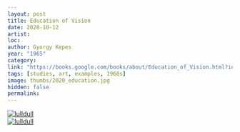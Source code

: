 ```yaml
---
layout: post
title: Education of Vision
date: 2020-10-12
artist: 
loc: 
author: Gyorgy Kepes
year: "1965"
category: 
link: "https://books.google.com/books/about/Education_of_Vision.html?id=_6Mg0AEACAAJ"
tags: [studies, art, examples, 1960s]
image: thumbs/2020_education.jpg
hidden: false
permalink:
---
```





<div class="post_image">
	<a href="{{ site.baseurl }}/images/posts/2020_education/001.jpg" target="_blank">
	<img src="{{ site.baseurl }}/images/posts/2020_education/001.jpg" alt="lulldull"></a>
</div>

<div class="post_image">
	<a href="{{ site.baseurl }}/images/posts/2020_education/002.jpg" target="_blank">
	<img src="{{ site.baseurl }}/images/posts/2020_education/002.jpg" alt="lulldull"></a>
</div>